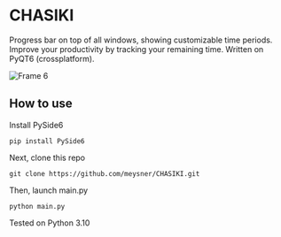 # CHASIKI
Progress bar on top of all windows, showing customizable time periods. Improve your productivity by tracking your remaining time. Written on PyQT6 (crossplatform).

![Frame 6](https://github.com/meysner/CHASIKI/assets/115107592/a0109e7a-1e2c-4ab1-8e5d-b9e0b5c297b7)

## How to use
Install PySide6
```shell
pip install PySide6
```
Next, clone this repo
```shell
git clone https://github.com/meysner/CHASIKI.git
```
Then, launch main.py
```shell
python main.py
```

Tested on Python 3.10



